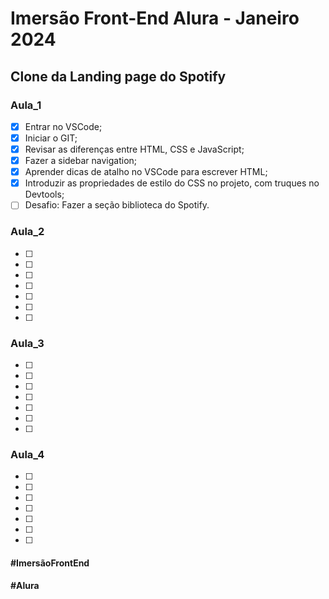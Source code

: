 # Imersão Front-End Alura - Janeiro 2024

## Clone da Landing page do Spotify

### Aula_1

- [X] Entrar no VSCode;
- [X] Iniciar o GIT;
- [X] Revisar as diferenças entre HTML, CSS e JavaScript;
- [X] Fazer a sidebar navigation;
- [X] Aprender dicas de atalho no VSCode para escrever HTML;
- [X] Introduzir as propriedades de estilo do CSS no projeto, com truques no Devtools;
- [ ] Desafio: Fazer a seção biblioteca do Spotify.

### Aula_2

- [ ]
- [ ]
- [ ]
- [ ]
- [ ]
- [ ]
- [ ]

### Aula_3

- [ ]
- [ ]
- [ ]
- [ ]
- [ ]
- [ ]
- [ ]

### Aula_4

- [ ]
- [ ]
- [ ]
- [ ]
- [ ]
- [ ]
- [ ]

#### #ImersãoFrontEnd
#### #Alura